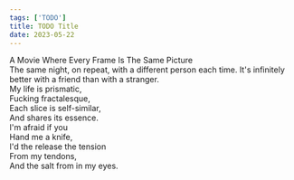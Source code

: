 ```yaml
---
tags: ['TODO']
title: TODO Title
date: 2023-05-22
---
```


A Movie Where Every Frame Is The Same Picture  
The same night, on repeat, with a different person each time. It's infinitely better with a friend than with a stranger.  
My life is prismatic,  
Fucking fractalesque,  
Each slice is self-similar,  
And shares its essence.  
I'm afraid if you  
Hand me a knife,  
I'd the release the tension  
From my tendons,  
And the salt from in my eyes.  
